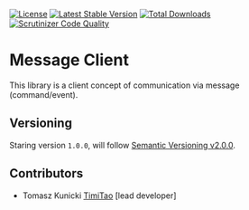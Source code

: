[![License](https://poser.pugx.org/aggrego/message-bus/license.svg)](https://packagist.org/packages/aggrego/message-bus)
[![Latest Stable Version](https://poser.pugx.org/aggrego/message-bus/v/stable.svg)](https://packagist.org/packages/aggrego/message-bus)
[![Total Downloads](https://poser.pugx.org/aggrego/message-bus/downloads.svg)](https://packagist.org/packages/aggrego/message-bus)
[![Scrutinizer Code Quality](https://scrutinizer-ci.com/g/aggrego/messagebus/badges/quality-score.png?b=master)](https://scrutinizer-ci.com/g/aggrego/messagebus/?branch=master)

# Message Client

This library is a client concept of communication via message (command/event).

## Versioning
 
Staring version ``1.0.0``, will follow [Semantic Versioning v2.0.0](http://semver.org/spec/v2.0.0.html).

## Contributors

* Tomasz Kunicki [TimiTao](http://github.com/timiTao) [lead developer]